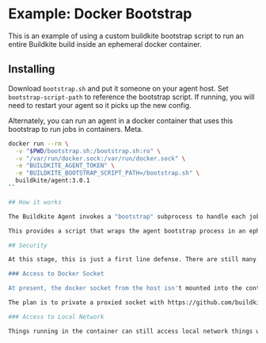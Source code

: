 # Example: Docker Bootstrap

This is an example of using a custom buildkite bootstrap script to run an entire Buildkite build inside an ephemeral docker container.

## Installing

Download `bootstrap.sh` and put it someone on your agent host. Set `bootstrap-script-path` to reference the bootstrap script. If running, you will need to restart your agent so it picks up the new config.

Alternately, you can run an agent in a docker container that uses this bootstrap to run jobs in containers. Meta.

```bash
docker run --rm \
  -v "$PWD/bootstrap.sh:/bootstrap.sh:ro" \
  -v "/var/run/docker.sock:/var/run/docker.sock" \
  -e "BUILDKITE_AGENT_TOKEN" \
  -e "BUILDKITE_BOOTSTRAP_SCRIPT_PATH=/bootstrap.sh" \
  buildkite/agent:3.0.1
``

## How it works

The Buildkite Agent invokes a "bootstrap" subprocess to handle each job. This is typically `buildkite-agent bootstrap`, which runs the entire process for a job from checkout, to plugins, to hooks. The output from the bootstrap script is what is sent to the UI on buildkite.com.

This provides a script that wraps the agent bootstrap process in an ephemeral docker container. This provides a level of protection against hostile scripts messing with the host that your buildkite-agent is run on.

## Security

At this stage, this is just a first line defense. There are still many aspects that we need to get right before it's safe to run third party builds.

### Access to Docker Socket

At present, the docker socket from the host isn't mounted into the container, as it can be used to access the host filesystem basically as root (or whatever the docker daemon is running at).

The plan is to private a proxied socket with https://github.com/buildkite/sockguard that locks down what the socket can be used for.

### Access to Local Network

Things running in the container can still access local network things which can lead to [SSRF attacks](https://www.owasp.org/index.php/Server_Side_Request_Forgery) that disclose things like Amazon's cloud meta-data endpoints or other secrets available over http.
